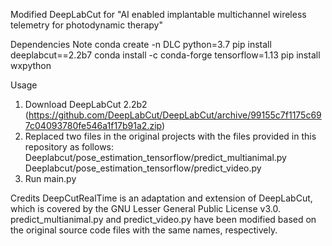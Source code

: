 Modified DeepLabCut for "AI enabled implantable multichannel wireless telemetry for photodynamic therapy"

Dependencies
Note
conda create -n DLC python=3.7
pip install deeplabcut==2.2b7 
conda install -c conda-forge tensorflow=1.13
pip install wxpython


Usage
1. Download DeepLabCut 2.2b2 (https://github.com/DeepLabCut/DeepLabCut/archive/99155c7f1175c697c04093780fe546a1f17b91a2.zip)
2. Replaced two files in the original projects with the files provided in this repository as follows:
	Deeplabcut/pose_estimation_tensorflow/predict_multianimal.py
	Deeplabcut/pose_estimation_tensorflow/predict_video.py
3. Run main.py

Credits
DeepCutRealTime is an adaptation and extension of DeepLabCut, which is covered by the GNU Lesser General Public License v3.0.
predict_multianimal.py and predict_video.py have been modified based on the original source code files with the same names, respectively.
